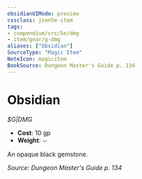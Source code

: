 ```yaml
---
obsidianUIMode: preview
cssclass: json5e-item
tags:
- compendium/src/5e/dmg
- item/gear/g-dmg
aliases: ["Obsidian"]
SourceType: "Magic Item"
NoteIcon: magicitem
BookSource: Dungeon Master's Guide p. 134
---
```

# Obsidian
*$G|DMG*  

- **Cost**: 10 gp
- **Weight**: ⏤

An opaque black gemstone.

*Source: Dungeon Master's Guide p. 134*